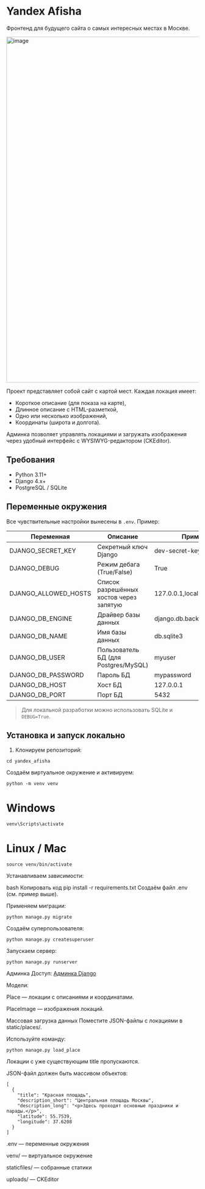 # Yandex Afisha
Фронтенд для будущего сайта о самых интересных местах в Москве.

<img width="1907" height="907" alt="image" src="https://github.com/user-attachments/assets/ecc257d2-a49b-4b3d-894c-d529655d9043" />

Проект представляет собой сайт с картой мест. Каждая локация имеет:
- Короткое описание (для показа на карте),
- Длинное описание с HTML-разметкой,
- Одно или несколько изображений,
- Координаты (широта и долгота).

Админка позволяет управлять локациями и загружать изображения через удобный интерфейс с WYSIWYG-редактором (CKEditor).

## Требования

- Python 3.11+
- Django 4.x+
- PostgreSQL / SQLite

## Переменные окружения

Все чувствительные настройки вынесены в `.env`. Пример:

| Переменная           | Описание                                   | Пример                     |
|----------------------|--------------------------------------------|----------------------------|
| DJANGO_SECRET_KEY     | Секретный ключ Django                       | dev-secret-key             |
| DJANGO_DEBUG          | Режим дебага (True/False)                  | True                       |
| DJANGO_ALLOWED_HOSTS  | Список разрешённых хостов через запятую   | 127.0.0.1,localhost       |
| DJANGO_DB_ENGINE      | Драйвер базы данных                         | django.db.backends.sqlite3 |
| DJANGO_DB_NAME        | Имя базы данных                             | db.sqlite3                 |
| DJANGO_DB_USER        | Пользователь БД (для Postgres/MySQL)       | myuser                     |
| DJANGO_DB_PASSWORD    | Пароль БД                                  | mypassword                 |
| DJANGO_DB_HOST        | Хост БД                                    | 127.0.0.1                  |
| DJANGO_DB_PORT        | Порт БД                                    | 5432                       |

> Для локальной разработки можно использовать SQLite и `DEBUG=True`.

## Установка и запуск локально

1. Клонируем репозиторий:

```
cd yandex_afisha
```
Создаём виртуальное окружение и активируем:
```
python -m venv venv
```
# Windows
```
venv\Scripts\activate
```
# Linux / Mac
```
source venv/bin/activate
```
Устанавливаем зависимости:

bash
Копировать код
pip install -r requirements.txt
Создаём файл .env (см. пример выше).

Применяем миграции:
```
python manage.py migrate
```
Создаём суперпользователя:
```
python manage.py createsuperuser
```
Запускаем сервер:
```
python manage.py runserver
```
Админка
Доступ: [Админка Django](http://127.0.0.1:8000/admin/)

Модели:

Place — локации с описаниями и координатами.

PlaceImage — изображения локаций.

Массовая загрузка данных
Поместите JSON-файлы с локациями в static/places/.

Используйте команду:
```
python manage.py load_place
```
Локации с уже существующим title пропускаются.

JSON-файл должен быть массивом объектов:
```
[
  {
    "title": "Красная площадь",
    "description_short": "Центральная площадь Москвы",
    "description_long": "<p>Здесь проходят основные праздники и парады.</p>",
    "latitude": 55.7539,
    "longitude": 37.6208
  }
]
```

.env — переменные окружения

venv/ — виртуальное окружение

staticfiles/ — собранные статики

uploads/ — CKEditor
